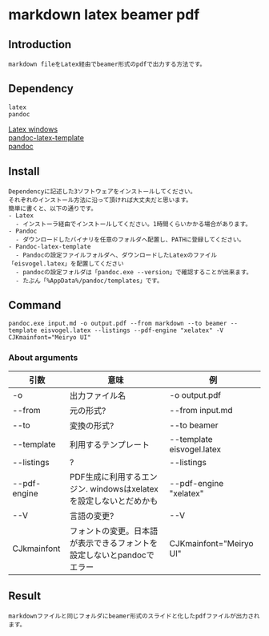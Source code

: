 
# markdown latex beamer pdf

## Introduction

    markdown fileをLatex経由でbeamer形式のpdfで出力する方法です。  

## Dependency

    latex  
    pandoc  

[Latex windows](https://www.tug.org/texlive/acquire-netinstall.html)  
[pandoc-latex-template](https://github.com/Wandmalfarbe/pandoc-latex-template)  
[pandoc](https://pandoc.org/index.html)  

## Install

    Dependencyに記述した3ソフトウェアをインストールしてください。  
    それぞれのインストール方法に沿って頂ければ大丈夫だと思います。  
    簡単に書くと、以下の通りです。  
    - Latex
      - インストーラ経由でインストールしてください。1時間くらいかかる場合があります。  
    - Pandoc
      - ダウンロードしたバイナリを任意のフォルダへ配置し、PATHに登録してください。  
    - Pandoc-latex-template
      - Pandocの設定ファイルフォルダへ、ダウンロードしたLatexのファイル「eisvogel.latex」を配置してください  
      - pandocの設定フォルダは「pandoc.exe --version」で確認することが出来ます。  
      - たぶん「%AppData%/pandoc/templates」です。  

## Command

``` shell
pandoc.exe input.md -o output.pdf --from markdown --to beamer --template eisvogel.latex --listings --pdf-engine "xelatex" -V CJKmainfont="Meiryo UI"
```

### About arguments

|  引数  |  意味  |  例  |
---|---|---
|  -o  |  出力ファイル名  |  -o output.pdf  |
|  --from  |  元の形式?  |  --from input.md  |
|  --to  |  変換の形式?  |  --to beamer  |
|  --template  |  利用するテンプレート  |  --template eisvogel.latex  |
|  --listings  |  ?  |  --listings  |
|  --pdf-engine  |  PDF生成に利用するエンジン. windowsはxelatexを設定しないとだめかも  |  --pdf-engine "xelatex"  |
|  --V  |  言語の変更?  |  --V  |
|  CJkmainfont  |  フォントの変更。日本語が表示できるフォントを設定しないとpandocでエラー  |  CJKmainfont="Meiryo UI"  |

## Result

    markdownファイルと同じフォルダにbeamer形式のスライドと化したpdfファイルが出力されます。  
